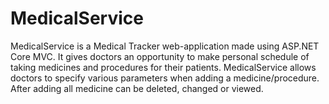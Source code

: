 # MedicalService

MedicalService is a Medical Tracker web-application made using ASP.NET Core MVC. It gives doctors an opportunity to make personal schedule of taking medicines and procedures for their patients. MedicalService allows doctors to specify various parameters when adding a medicine/procedure. After adding all medicine can be deleted, changed or viewed. 

